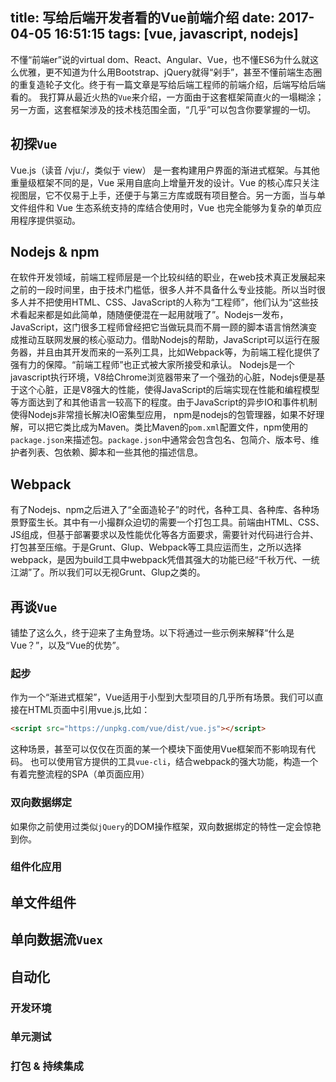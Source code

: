 title: 写给后端开发者看的Vue前端介绍
date: 2017-04-05 16:51:15
tags: [vue, javascript, nodejs]
---
不懂“前端er”说的virtual dom、React、Angular、Vue，也不懂ES6为什么就这么优雅，更不知道为什么用Bootstrap、jQuery就得“剁手”，甚至不懂前端生态圈的重复造轮子文化。终于有一篇文章是写给后端工程师的前端介绍，后端写给后端看的。
我打算从最近火热的`Vue`来介绍，一方面由于这套框架简直火的一塌糊涂；另一方面，这套框架涉及的技术栈范围全面，“几乎”可以包含你要掌握的一切。
## 初探`Vue`
Vue.js（读音 /vjuː/，类似于 view） 是一套构建用户界面的渐进式框架。与其他重量级框架不同的是，Vue 采用自底向上增量开发的设计。Vue 的核心库只关注视图层，它不仅易于上手，还便于与第三方库或既有项目整合。另一方面，当与单文件组件和 Vue 生态系统支持的库结合使用时，Vue 也完全能够为复杂的单页应用程序提供驱动。

## Nodejs & npm
在软件开发领域，前端工程师层是一个比较纠结的职业，在web技术真正发展起来之前的一段时间里，由于技术门槛低，很多人并不具备什么专业技能。所以当时很多人并不把使用HTML、CSS、JavaScript的人称为“工程师”，他们认为“这些技术看起来都是如此简单，随随便便混在一起用就哦了”。Nodejs一发布，JavaScript，这门很多工程师曾经把它当做玩具而不屑一顾的脚本语言悄然演变成推动互联网发展的核心驱动力。借助Nodejs的帮助，JavaScript可以运行在服务器，并且由其开发而来的一系列工具，比如Webpack等，为前端工程化提供了强有力的保障。“前端工程师”也正式被大家所接受和承认。
Nodejs是一个javascript执行环境，V8给Chrome浏览器带来了一个强劲的心脏，Nodejs便是基于这个心脏，正是V8强大的性能，使得JavaScript的后端实现在性能和编程模型等方面达到了和其他语言一较高下的程度。由于JavaScript的异步IO和事件机制使得Nodejs非常擅长解决IO密集型应用，
npm是nodejs的包管理器，如果不好理解，可以把它类比成为Maven。类比Maven的`pom.xml`配置文件，npm使用的`package.json`来描述包。`package.json`中通常会包含包名、包简介、版本号、维护者列表、包依赖、脚本和一些其他的描述信息。

## Webpack
有了Nodejs、npm之后进入了“全面造轮子”的时代，各种工具、各种库、各种场景野蛮生长。其中有一小撮群众迫切的需要一个打包工具。前端由HTML、CSS、JS组成，但基于部署要求以及性能优化等各方面要求，需要针对代码进行合并、打包甚至压缩。于是Grunt、Glup、Webpack等工具应运而生，之所以选择webpack，是因为build工具中webpack凭借其强大的功能已经“千秋万代、一统江湖”了。所以我们可以无视Grunt、Glup之类的。

## 再谈`Vue`
铺垫了这么久，终于迎来了主角登场。以下将通过一些示例来解释“什么是Vue？”，以及“Vue的优势”。
### 起步
作为一个“渐进式框架”，Vue适用于小型到大型项目的几乎所有场景。我们可以直接在HTML页面中引用vue.js,比如：
```HTML
<script src="https://unpkg.com/vue/dist/vue.js"></script>
```
这种场景，甚至可以仅仅在页面的某一个模块下面使用Vue框架而不影响现有代码。
也可以使用官方提供的工具`vue-cli`，结合webpack的强大功能，构造一个有着完整流程的SPA（单页面应用）
### 双向数据绑定
如果你之前使用过类似`jQuery`的DOM操作框架，双向数据绑定的特性一定会惊艳到你。
### 组件化应用

## 单文件组件

## 单向数据流`Vuex`

## 自动化
### 开发环境
### 单元测试
### 打包 & 持续集成
